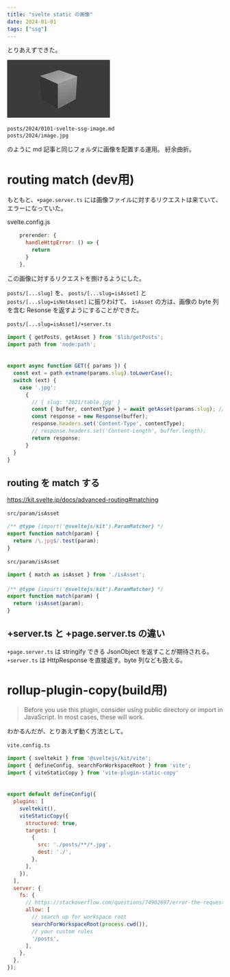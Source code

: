 ```yaml
---
title: "svelte static の画像"
date: 2024-01-01
tags: ["ssg"]
---
```


とりあえずできた。

![image](./image.jpg)

```
posts/2024/0101-svelte-ssg-image.md
posts/2024/image.jpg
```

のように md 記事と同じフォルダに画像を配置する運用。
紆余曲折。

# routing match (dev用)

もともと、`+page.server.ts` には画像ファイルに対するリクエストは来ていて、
エラーになっていた。

svelte.config.js
```js
    prerender: {
      handleHttpError: () => {
        return
      }
    },
```

この画像に対するリクエストを捌けるようにした。

`posts/[...slug]` を、
`posts/[...slug=isAsset]` と `posts/[...slug=isNotAsset]` に振りわけて、
`isAsset` の方は、画像の byte 列を含む Resonse を返すようにすることができた。

`posts/[...slug=isAsset]/+server.ts`
```ts
import { getPosts, getAsset } from '$lib/getPosts';
import path from 'node:path';


export async function GET({ params }) {
  const ext = path.extname(params.slug).toLowerCase();
  switch (ext) {
    case '.jpg':
      {
        // { slug: '2021/table.jpg' }
        const { buffer, contentType } = await getAsset(params.slug); // fs.readFile しているだけ。
        const response = new Response(buffer);
        response.headers.set('Content-Type', contentType);
        // response.headers.set('Content-Length', buffer.length);
        return response;
      }
  }
}
```

## routing を match する

https://kit.svelte.jp/docs/advanced-routing#matching

`src/param/isAsset`
```ts
/** @type {import('@sveltejs/kit').ParamMatcher} */
export function match(param) {
  return /\.jpg$/.test(param);
}
```

`src/param/isAsset`
```ts
import { match as isAsset } from './isAsset';

/** @type {import('@sveltejs/kit').ParamMatcher} */
export function match(param) {
  return !isAsset(param);
}
```

## +server.ts と +page.server.ts の違い

`+page.server.ts` は stringify できる JsonObject を返すことが期待される。
`+server.ts` は HttpResponse を直接返す。byte 列なども扱える。

# rollup-plugin-copy(build用)

> Before you use this plugin, consider using public directory or import in JavaScript. In most cases, these will work.

わかるんだが、とりあえず動く方法として。

`vite.config.ts`
```js
import { sveltekit } from '@sveltejs/kit/vite';
import { defineConfig, searchForWorkspaceRoot } from 'vite';
import { viteStaticCopy } from 'vite-plugin-static-copy'


export default defineConfig({
  plugins: [
    sveltekit(),
    viteStaticCopy({
      structured: true,
      targets: [
        {
          src: './posts/**/*.jpg',
          dest: './',
        },
      ],
    }),
  ],
  server: {
    fs: {
      // https://stackoverflow.com/questions/74902697/error-the-request-url-is-outside-of-vite-serving-allow-list-after-git-init
      allow: [
        // search up for workspace root
        searchForWorkspaceRoot(process.cwd()),
        // your custom rules
        '/posts',
      ],
    },
  },
});
```

